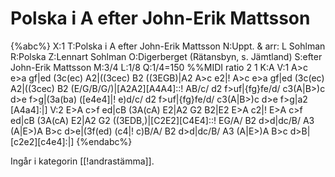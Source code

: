 # Polska i A efter John-Erik Mattsson

{%abc%}
X:1
T:Polska i A efter John-Erik Mattsson
N:Uppt. & arr: L Sohlman
R:Polska
Z:Lennart Sohlman
O:Digerberget (Rätansbyn, s. Jämtland)
S:efter John-Erik Mattsson
M:3/4
L:1/8
Q:1/4=150
%%MIDI ratio 2 1
K:A
V:1
A>c e>a gf|ed (3c(ec) A2|((3cec) B2 ((3EGB)|A2 A>c e2|!
A>c e>a gf|ed (3c(ec) A2|((3cec) B2 (E/G/B/G/)|[A2A2][A4A4]::!
AB/c/ d2 f>uf|{fg}fe/d/ c3(A|B>)c d>e f>g|(3a(ba) ([e4e4]|!
e)d/c/ d2 f>uf|{fg}fe/d/ c3(A|B>)c d>e f>g|a2 [A4a4]:|]
V:2
E>A c>f ed|cB (3A(cA) E2|A2 G2 B2|E2 E>A c2|!
E>A c>f ed|cB (3A(cA) E2|A2 G2 ((3EDB,)|[C2E2][C4E4]::!
EG/A/ B2 d>d|dc/B/ A3 (A|E>)A B>c d>e|(3f(ed) (c4|!
c)B/A/ B2 d>d|dc/B/ A3 (A|E>)A B>c d>B|[c2e2][c4e4]:|]
{%endabc%}

Ingår i kategorin [[!andrastämma]].
